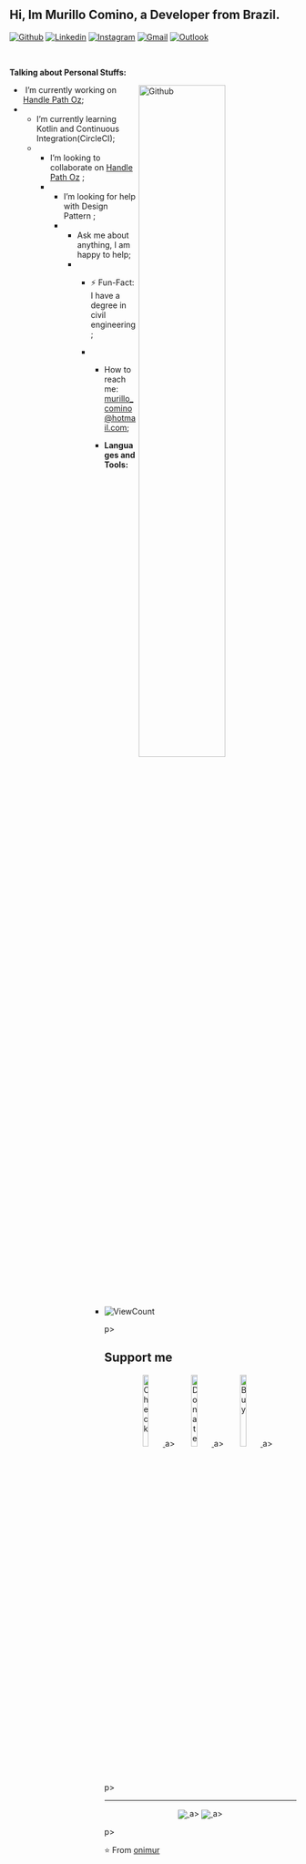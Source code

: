 <!-- Your title -->
## Hi, Im Murillo Comino, a Developer  from Brazil.

<!-- Your badges
You can use the website to generate badges: https://shields.io/
-->

[![Github](https://img.shields.io/badge/-Github-000?style=flat&logo=Github&logoColor=white)](https://github.com/onimur)
[![Linkedin](https://img.shields.io/badge/-LinkedIn-blue?style=flat&logo=Linkedin&logoColor=white)](https://www.linkedin.com/in/murillo-comino-6124ab49/)
[![Instagram](https://img.shields.io/badge/-Instagram-c13584?style=flat&labelColor=c13584&logo=instagram&logoColor=white)](https://www.instagram.com/murillo_comino/)
[![Gmail](https://img.shields.io/badge/-Gmail-c14438?style=flat&logo=Gmail&logoColor=white)](mailto:murillo.comino@gmail.com)
[![Outlook](https://img.shields.io/badge/-Outlook-0078D4?style=flat&logo=Microsoft-Outlook&logoColor=white)](mailto:murillo_comino@hotmail.com)

&nbsp;

<!-- Talking about you -->
**Talking about Personal Stuffs:**

<!-- Any image aligned to the right. Beware the width -->
<img width=55% align=right alt=Github src=https://raw.githubusercontent.com/onimur/.github/master/.resources/git-header.svg />

- ‍ I’m currently working on [Handle Path Oz](https://github.com/onimur/handle-path-oz);
- -  I’m currently learning Kotlin and Continuous Integration(CircleCI);
  -  -  I’m looking to collaborate on [Handle Path Oz](https://github.com/onimur/handle-path-oz) ;
     -  -  I’m looking for help with Design Pattern ;
        -  -  Ask me about anything, I am happy to help;
           -  - ⚡️ Fun-Fact: I have a degree in civil engineering;
              - -  How to reach me: murillo_comino@hotmail.com;
               
                -  **Languages and Tools:**
               
                -  <!-- Your github readme stats
                -  You can use this api: https://github.com/anuraghazra/github-readme-stats
                -  -->
                -  <p>
                    <a href=https://github.com/onimur/handle-path-oz>
                        <img width=55% align=right alt=Onimurs github stats src=https://github-readme-stats.vercel.app/api?username=onimur&show_icons=true&hide_border=true />
                    </a>a>
            
                        <!-- Your languages and tools. Be careful with the alignment.
                     You can use this sites to get logos: https://www.vectorlogo.zone or https://simpleicons.org/
                     -->
                     <code><img width=10% src=https://www.vectorlogo.zone/logos/java/java-ar21.svg></code>
                       <code><img width=10% src=https://www.vectorlogo.zone/logos/kotlinlang/kotlinlang-ar21.svg></code>
                         <code><img width=10% src=https://www.vectorlogo.zone/logos/android/android-ar21.svg></code>
                           <br />
                             <code><img width=10% src=https://www.vectorlogo.zone/logos/gradle/gradle-ar21.svg></code>
                               <code><img width=10% src=https://www.vectorlogo.zone/logos/circleci/circleci-ar21.svg></code>
                                 <code><img width=10% src=https://www.vectorlogo.zone/logos/json/json-ar21.svg></code>
                                   <br />
                                     <code><img width=10% src=https://www.vectorlogo.zone/logos/mysql/mysql-ar21.svg></code>
                                       <code><img width=10% src=https://www.vectorlogo.zone/logos/sqlite/sqlite-ar21.svg></code>
                                         <code><img width=10% src=https://www.vectorlogo.zone/logos/firebase/firebase-ar21.svg></code>
                                           <br />
                                             <code><img width=10% src=https://www.vectorlogo.zone/logos/git-scm/git-scm-ar21.svg></code>
                                               <code><img width=10% src=https://www.vectorlogo.zone/logos/yaml/yaml-ar21.svg></code>
                                                 <code><img width=10% src=https://www.vectorlogo.zone/logos/gnu_bash/gnu_bash-ar21.svg></code>
                                                 </p>
            
                                                 <!-- Your hits or visitors
                   site: http://hits.dwyl.com or https://visitor-badge.glitch.me
                   Both apis are in trouble due to the number of requests, if you know any other to register visitors, great
                   -->
                   <p align=center>
                     <img alt=HitCount src=http://hits.dwyl.com/onimur/onimur.svg />
                       <img alt=visitors src=https://visitor-badge.glitch.me/badge?page_id=onimur.onimur />
                         <!-- https://github.com/wesky93/views this is a clone of the hits -->
                           <img alt=ViewCount src=https://views.whatilearened.today/views/github/onimur/onimur.svg />
                   </p>p>
            
                   ## Support me
                   <!-- Your support, if you have it
                   I created these images, feel free to use them.
                   -->
                   <p align=center>
                     <a href=https://www.patreon.com/onimur target=_blank>
                         <img width=18% alt=Check my Patreon src=https://raw.githubusercontent.com/onimur/.github/master/.resources/support-patreon.png/>
                     </a>a>
                       <a href=https://www.paypal.com/cgi-bin/webscr?cmd=_donations&business=YUTBBKXR2XCPJ target=_blank>
                             <img width=18% alt=Donate with Paypal src=https://raw.githubusercontent.com/onimur/.github/master/.resources/support-paypal.png/>
                       </a>a>
                         <a href=https://www.buymeacoffee.com/onimur target=_blank>
                               <img width=18% alt=Buy me a coffee src=https://raw.githubusercontent.com/onimur/.github/master/.resources/support-buy-coffee.png/>
                         </a>a>
                   </p>p>
            
                   ---
            
                   <!-- Its main projects -->
                   <p align=center>
                     <a href=https://github.com/onimur/handle-path-oz>
                         <img align=center src=https://github-readme-stats.vercel.app/api/pin/?username=onimur&repo=handle-path-oz />
                     </a>a>
                       <a href=https://github.com/onimur/circleci-github-changelog-generator>
                           <img align=center src=https://github-readme-stats.vercel.app/api/pin/?username=onimur&repo=circleci-github-changelog-generator />
                       </a>a>
                   </p>p>
            
                   <!-- This readme was created by Murillo Comino - https://github.com/onimur -->
                   ⭐️ From [onimur](https://github.com/onimur)
                   
                </p>
